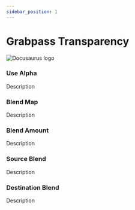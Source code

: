 ```yaml
---
sidebar_position: 1
---
```


# Grabpass Transparency

![Docusaurus logo](/img/CirclelogoBig.png)

### Use Alpha

Description

### Blend Map

Description

### Blend Amount

Description

### Source Blend

Description

### Destination Blend

Description